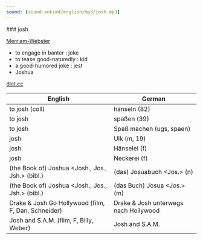 ```yaml
---
sound: [sound:ankimd/english/mp3/josh.mp3]
---
```


\### josh

[Merriam-Webster](https://www.merriam-webster.com/dictionary/josh)

- to engage in banter : joke
- to tease good-naturedly : kid
- a good-humored joke : jest
- Joshua

[dict.cc](https://www.dict.cc/josh)

| English        | German       |
| -------------- | ------------ |
| to josh (coll) | hänseln (82) |
| to josh | spaßen (39) |
| to josh | Spaß machen (ugs, spaen) |
| josh | Ulk (m, 19) |
| josh | Hänselei (f) |
| josh | Neckerei (f) |
| (the Book of) Joshua <Josh., Jos., Jsh.> (bibl.) | (das) Josuabuch <Jos.> (n) |
| (the Book of) Joshua <Josh., Jos., Jsh.> (bibl.) | (das Buch) Josua <Jos.> (m) |
| Drake & Josh Go Hollywood (film, F, Dan, Schneider) | Drake & Josh unterwegs nach Hollywood |
| Josh and S.A.M. (film, F, Billy, Weber) | Josh and S.A.M. |
